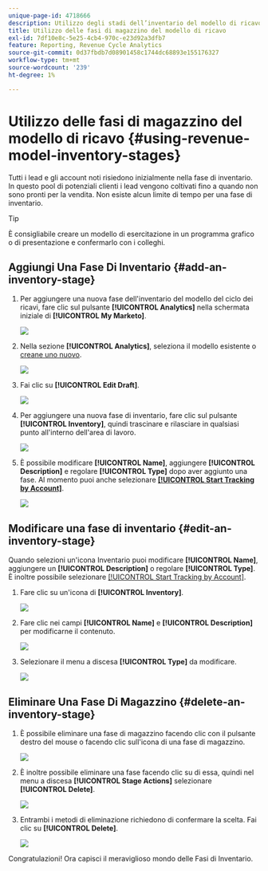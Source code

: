 ```yaml
---
unique-page-id: 4718666
description: Utilizzo degli stadi dell’inventario del modello di ricavo - Documenti Marketo - Documentazione del prodotto
title: Utilizzo delle fasi di magazzino del modello di ricavo
exl-id: 7df10e8c-5e25-4cb4-970c-e23d92a3dfb7
feature: Reporting, Revenue Cycle Analytics
source-git-commit: 0d37fbdb7d08901458c1744dc68893e155176327
workflow-type: tm+mt
source-wordcount: '239'
ht-degree: 1%

---
```


# Utilizzo delle fasi di magazzino del modello di ricavo {#using-revenue-model-inventory-stages}

Tutti i lead e gli account noti risiedono inizialmente nella fase di inventario. In questo pool di potenziali clienti i lead vengono coltivati fino a quando non sono pronti per la vendita. Non esiste alcun limite di tempo per una fase di inventario.

>[!TIP]
>
>È consigliabile creare un modello di esercitazione in un programma grafico o di presentazione e confermarlo con i colleghi.

## Aggiungi Una Fase Di Inventario {#add-an-inventory-stage}

1. Per aggiungere una nuova fase dell&#39;inventario del modello del ciclo dei ricavi, fare clic sul pulsante **[!UICONTROL Analytics]** nella schermata iniziale di **[!UICONTROL My Marketo]**.

   ![](assets/image2015-4-27-11-3a54-3a41.png)

1. Nella sezione **[!UICONTROL Analytics]**, seleziona il modello esistente o [creane uno nuovo](/help/marketo/product-docs/reporting/revenue-cycle-analytics/revenue-cycle-models/create-a-new-revenue-model.md).

   ![](assets/image2015-4-27-14-3a31-3a53.png)

1. Fai clic su **[!UICONTROL Edit Draft]**.

   ![](assets/image2015-4-27-12-3a10-3a49.png)

1. Per aggiungere una nuova fase di inventario, fare clic sul pulsante **[!UICONTROL Inventory]**, quindi trascinare e rilasciare in qualsiasi punto all&#39;interno dell&#39;area di lavoro.

   ![](assets/image2015-4-28-13-3a9-3a37.png)

1. È possibile modificare **[!UICONTROL Name]**, aggiungere **[!UICONTROL Description]** e regolare **[!UICONTROL Type]** dopo aver aggiunto una fase. Al momento puoi anche selezionare **[[!UICONTROL Start Tracking by Account]](/help/marketo/product-docs/reporting/revenue-cycle-analytics/revenue-cycle-models/start-tracking-by-account-in-the-revenue-modeler.md)**.

   ![](assets/image2015-4-27-13-3a29-3a2.png)

## Modificare una fase di inventario {#edit-an-inventory-stage}

Quando selezioni un&#39;icona Inventario puoi modificare **[!UICONTROL Name]**, aggiungere un **[!UICONTROL Description]** o regolare **[!UICONTROL Type]**. È inoltre possibile selezionare [[!UICONTROL Start Tracking by Account]](/help/marketo/product-docs/reporting/revenue-cycle-analytics/revenue-cycle-models/start-tracking-by-account-in-the-revenue-modeler.md).

1. Fare clic su un&#39;icona di **[!UICONTROL Inventory]**.

   ![](assets/image2015-4-27-15-3a55-3a10.png)

1. Fare clic nei campi **[!UICONTROL Name]** e **[!UICONTROL Description]** per modificarne il contenuto.

   ![](assets/image2015-4-27-13-3a34-3a58.png)

1. Selezionare il menu a discesa **[!UICONTROL Type]** da modificare.

   ![](assets/image2015-4-27-13-3a36-3a52.png)

## Eliminare Una Fase Di Magazzino {#delete-an-inventory-stage}

1. È possibile eliminare una fase di magazzino facendo clic con il pulsante destro del mouse o facendo clic sull&#39;icona di una fase di magazzino.

   ![](assets/image2015-4-28-13-3a0-3a20.png)

1. È inoltre possibile eliminare una fase facendo clic su di essa, quindi nel menu a discesa **[!UICONTROL Stage Actions]** selezionare **[!UICONTROL Delete]**.

   ![](assets/image2015-4-28-13-3a1-3a17.png)

1. Entrambi i metodi di eliminazione richiedono di confermare la scelta. Fai clic su **[!UICONTROL Delete]**.

   ![](assets/image2015-4-28-13-3a5-3a26.png)

Congratulazioni! Ora capisci il meraviglioso mondo delle Fasi di Inventario.

